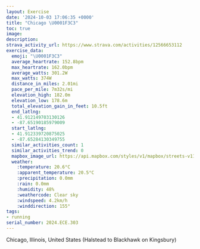 ```yaml
---
layout: Exercise
date: '2024-10-03 17:06:35 +0000'
title: "Chicago \U0001F3C3"
toc: true
image:
description:
strava_activity_url: https://www.strava.com/activities/12566653112
exercise_data:
  emoji: "\U0001F3C3"
  average_heartrate: 152.8bpm
  max_heartrate: 162.0bpm
  average_watts: 301.2W
  max_watts: 374W
  distance_in_miles: 2.01mi
  pace_per_mile: 7m32s/mi
  elevation_high: 182.0m
  elevation_low: 178.6m
  total_elevation_gain_in_feet: 10.5ft
  end_latlng:
  - 41.912149703130126
  - -87.65190185979009
  start_latlng:
  - 41.912339720875025
  - -87.65284130349755
  similar_activities_count: 1
  similar_activities_trend: 0
  mapbox_image_url: https://api.mapbox.com/styles/v1/mapbox/streets-v11/static/path-5+787af2-1.0(qvx~Fxz~uOFFBP%3F%60ADpA%40bBPbAHJHHj%40%3F%60BA%7DA%3FhACNBPNT%40d%40Cb%40%40%60BEfA%40pCIlBAt%40EzAB~EIb%40AVGXIVOfA%7D%40rB%7BAv%40%7B%40FU%40aFCwBEw%40%40wACuABwAAwBBs%40GsCAqDESIG%5BBi%40CgBDq%40AQ%40ODKHCNFrB%3FXCNGL%5DRm%40d%40%7BAvAg%40V%5BZ_%40Z%5BNe%40b%40qCzB_D%60CsDtCmA%7C%40UFYAc%40BsAAw%40%40),pin-s-s+e5b22e(-87.65373,41.91097),pin-s-f+89ae00(-87.65298999999997,41.91078000000001)/auto/800x800?access_token=pk.eyJ1Ijoiam9zaGJlY2ttYW4iLCJhIjoiY205eWR2aDd1MWZ6djJrbXc4a3M0bWZleiJ9.XiG9OWkNcZk2QzjJbxLB4A
  weather:
    :temperature: 20.6°C
    :apparent_temperature: 20.5°C
    :precipitation: 0.0mm
    :rain: 0.0mm
    :humidity: 48%
    :weathercode: Clear sky
    :windspeed: 4.2km/h
    :winddirection: 155°
tags:
- running
serial_number: 2024.ECE.303
---
```

Chicago, Illinois, United States (Halstead to Blackhawk on Kingsbury)

